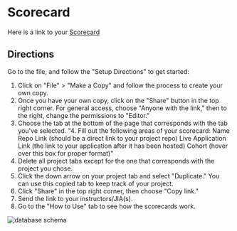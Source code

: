 # Scorecard

Here is a link to your [Scorecard](https://docs.google.com/spreadsheets/d/18fmeAyOe92FY-KPcnhxhKNi-k1hdvETlRYAMAZcmrmw/edit?gid=660961727#gid=660961727)

## Directions

Go to the file, and follow the "Setup Directions" to get started:

1. Click on "File" > "Make a Copy" and follow the process to create your own copy.
2. Once you have your own copy, click on the "Share" button in the top right corner. For general access, choose "Anyone with the link," then to the right, change the permissions to "Editor."
3. Choose the tab at the bottom of the page that corresponds with the tab you've selected.
"4. Fill out the following areas of your scorecard:
Name
Repo Link (should be a direct link to your project repo)
Live Application Link (the link to your application after it has been hosted)
Cohort (hover over this box for proper format)"
5. Delete all project tabs except for the one that corresponds with the project you chose.
6. Click the down arrow on your project tab and select "Duplicate." You can use this copied tab to keep track of your project.
7. Click "Share" in the top right corner, then choose "Copy link."
8. Send the link to your instructors/JIA(s).
9. Go to the "How to Use" tab to see how the scorecards work.

![database schema](db-schema.png)
